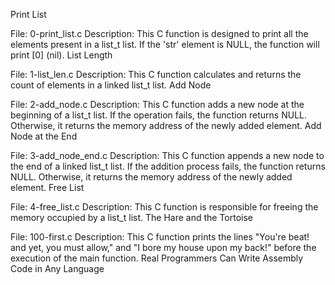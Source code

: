 Print List

File: 0-print_list.c
Description: This C function is designed to print all the elements present in a list_t list. If the 'str' element is NULL, the function will print [0] (nil).
List Length

File: 1-list_len.c
Description: This C function calculates and returns the count of elements in a linked list_t list.
Add Node

File: 2-add_node.c
Description: This C function adds a new node at the beginning of a list_t list. If the operation fails, the function returns NULL. Otherwise, it returns the memory address of the newly added element.
Add Node at the End

File: 3-add_node_end.c
Description: This C function appends a new node to the end of a linked list_t list. If the addition process fails, the function returns NULL. Otherwise, it returns the memory address of the newly added element.
Free List

File: 4-free_list.c
Description: This C function is responsible for freeing the memory occupied by a list_t list.
The Hare and the Tortoise

File: 100-first.c
Description: This C function prints the lines "You're beat! and yet, you must allow," and "I bore my house upon my back!" before the execution of the main function.
Real Programmers Can Write Assembly Code in Any Language
